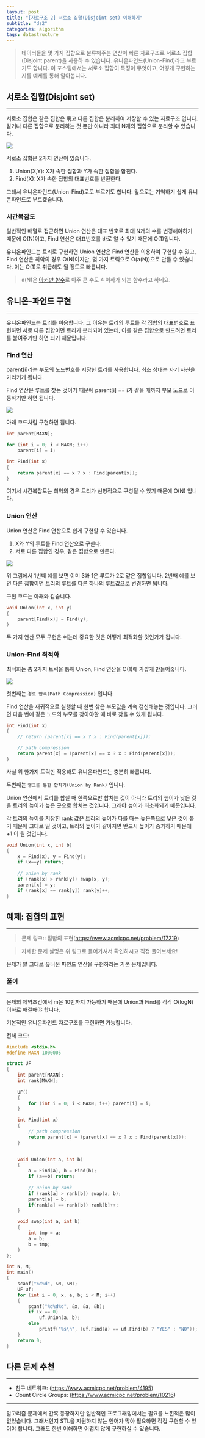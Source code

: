 ```yaml
---
layout: post
title: "[자료구조 2] 서로소 집합(Disjoint set) 이해하기"
subtitle: "ds2"
categories: algorithm
tags: datastructure
---
```


> 데이터들을 몇 가지 집합으로 분류해주는 연산이 빠른 자료구조로 서로소 집합(Disjoint parent)을 사용하 수 있습니다. 유니온파인드(Union-Find)라고 부르기도 합니다.
> 이 포스팅에서는 서로소 집합이 특징이 무엇이고, 어떻게 구현하는지를 예제를 통해 알아봅니다.

## 서로소 집합(Disjoint set)
---

서로소 집합은 같은 집합은 묶고 다른 집합은 분리하여 저장할 수 있는 자료구조 입니다. 같거나 다른 집합으로 분리하는 것 뿐만 아니라 최대 N개의 집합으로 분리할 수 있습니다.

![](https://laboputer.github.io/assets/img/algorithm/ds/09_uf1.PNG)

서로소 집합은 2가지 연산이 있습니다.

1. Union(X,Y): X가 속한 집합과 Y가 속한 집합을 합친다.
2. Find(X): X가 속한 집합의 대표번호를 반환한다.

그래서 유니온파인드(Union-Find)로도 부르기도 합니다. 앞으로는 기억하기 쉽게 유니온파인드로 부르겠습니다.

### 시간복잡도

일반적인 배열로 접근하면 Union 연산은 대표 번호로 최대 N개의 수를 변경해야하기 때문에 O(N)이고, Find 연산은 대표번호를 바로 알 수 있기 때문에 O(1)입니다. 

유니온파인드는 트리로 구현하면 Union 연산은 Find 연산을 이용하여 구현할 수 있고, Find 연산은 최악의 경우 O(N)이지만, 몇 가지 트릭으로 O(a(N))으로 만들 수 있습니다. 이는 O(1)로 취급해도 될 정도로 빠릅니다.

> a(N)은 [아커만 함수](https://ko.wikipedia.org/wiki/%EC%95%84%EC%BB%A4%EB%A7%8C_%ED%95%A8%EC%88%98)로 아주 큰 수도 4 이하가 되는 함수라고 하네요.

## 유니온-파인드 구현
---

유니온파인드는 트리를 이용합니다. 그 이유는 트리의 루트를 각 집합의 대표번호로 표현하면 서로 다른 집합이면 트리가 분리되어 있는데, 이를 같은 집합으로 만드려면 트리를 붙여주기만 하면 되기 때문입니다.

### Find 연산

parent[i]라는 부모의 노드번호를 저장한 트리를 사용합니다. 최초 상태는 자기 자신을 가리키게 됩니다.

Find 연산은 루트를 찾는 것이기 때문에 parent[i] == i가 같을 때까지 부모 노드로 이동하기만 하면 됩니다.

![](https://laboputer.github.io/assets/img/algorithm/ds/09_uf2.PNG)

아래 코드처럼 구현하면 됩니다.
```C
int parent[MAXN];

for (int i = 0; i < MAXN; i++) 
    parent[i] = i; 

int Find(int x) 
{ 
    return parent[x] == x ? x : Find(parent[x]); 
}
```

여기서 시간복잡도는 최악의 경우 트리가 선형적으로 구성될 수 있기 때문에 O(N) 입니다.

### Union 연산

Union 연산은 Find 연산으로 쉽게 구현할 수 있습니다.

1. X와 Y의 루트를 Find 연산으로 구한다.
2. 서로 다른 집합인 경우, 같은 집합으로 만든다.

![](https://laboputer.github.io/assets/img/algorithm/ds/09_uf3.PNG)

위 그림에서 1번째 예를 보면 이미 3과 1은 루트가 2로 같은 집합입니다. 2번째 예를 보면 다른 집합이면 트리의 루트를 다른 하나의 루트값으로 변경하면 됩니다.

구현 코드는 아래와 같습니다.
```C
void Union(int x, int y) 
{ 
    parent[Find(x)] = Find(y); 
}
```

두 가지 연산 모두 구현은 쉬는데 중요한 것은 어떻게 최적화할 것인가가 됩니다.

### Union-Find 최적화

최적화는 총 2가지 트릭을 통해 Union, Find 연산을 O(1)에 가깝게 만들어줍니다.

![](https://laboputer.github.io/assets/img/algorithm/ds/09_uf4.PNG)

첫번째는 `경로 압축(Path Compression)` 입니다.

Find 연산을 재귀적으로 실행할 때 한번 찾은 부모값을 계속 갱신해놓는 것입니다. 그러면 다음 번에 같은 노드의 부모를 찾아야할 때 바로 찾을 수 있게 됩니다.

```C
int Find(int x) 
{ 
    // return (parent[x] == x ? x : Find(parent[x]));

    // path compression
    return parent[x] = (parent[x] == x ? x : Find(parent[x])); 
}
```

사실 위 한가지 트릭만 적용해도 유니온파인드는 충분히 빠릅니다.

두번째는 `랭크를 통한 합치기(Union by Rank)` 입니다.

Union 연산에서 트리를 합칠 때 한쪽으로만 합치는 것이 아니라 트리의 높이가 낮은 것을 트리의 높이가 높은 곳으로 합치는 것입니다. 그래야 높이가 최소화되기 때문입니다.

각 트리의 높이를 저장한 rank 값은 트리의 높이가 다를 때는 높은쪽으로 낮은 것이 붙기 때문에 그대로 일 것이고, 트리의 높이가 같아지면 반드시 높이가 증가하기 때문에 +1 이 될 것입니다.

```C
void Union(int x, int b) 
{ 
    x = Find(x), y = Find(y);
    if (x==y) return;
    
    // union by rank
    if (rank[x] > rank[y]) swap(x, y);
    parent[x] = y;
    if (rank[x] == rank[y]) rank[y]++;
}
```

## 예제: 집합의 표현
---

> 문제 링크:: 집합의 표현(https://www.acmicpc.net/problem/17219)

> 자세한 문제 설명은 위 링크로 들어가셔서 확인하시고 직접 풀어보세요!

문제가 말 그대로 유니온 파인드 연산을 구현하라는 기본 문제입니다.

### 풀이
---

문제의 제약조건에서 m은 10만까지 가능하기 때문에 Union과 Find를 각각 O(logN) 이하로 해결해야 합니다.

기본적인 유니온파인드 자료구조를 구현하면 가능합니다.

전체 코드:

```C
#include <stdio.h>
#define MAXN 1000005

struct UF
{
	int parent[MAXN];
    int rank[MAXN];
	
    UF() 
    { 
        for (int i = 0; i < MAXN; i++) parent[i] = i; 
    }

	int Find(int x) 
    {
        // path compression
        return parent[x] = (parent[x] == x ? x : Find(parent[x])); 
    }
    

	void Union(int a, int b) 
    { 
        a = Find(a), b = Find(b);
        if (a==b) return;
        
        // union by rank
        if (rank[a] > rank[b]) swap(a, b);
        parent[a] = b;
        if(rank[a] == rank[b]) rank[b]++;
    }

    void swap(int a, int b)
    {
        int tmp = a;
        a = b;
        b = tmp;
    }
};

int N, M;
int main()
{
	scanf("%d%d", &N, &M);
	UF uf;
	for (int i = 0, x, a, b; i < M; i++)
	{
		scanf("%d%d%d", &x, &a, &b);
		if (x == 0) 
            uf.Union(a, b);
		else 
            printf("%s\n", (uf.Find(a) == uf.Find(b) ? "YES" : "NO"));
	}
	return 0;
}
```

## 다른 문제 추천
---

- 친구 네트워크: (https://www.acmicpc.net/problem/4195)
- Count Circle Groups: (https://www.acmicpc.net/problem/10216)

---

알고리즘 문제에서 간혹 등장하지만 일반적인 프로그래밍에서는 필요를 느낀적은 많이 없었습니다. 그래서인지 STL을 지원하지 않는 언어가 많아 필요하면 직접 구현할 수 있어야 합니다. 그래도 한번 이해하면 어렵지 않게 구현하실 수 있습니다.
